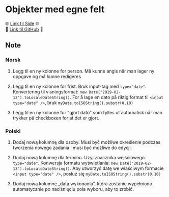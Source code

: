 # Objekter med egne felt

🌐 [Link til Side][1] 🌐  
📂 [Link til GitHub][2] 📂

## Note

### Norsk

1. Legg til en ny kolonne for person. Må kunne angis når man lager ny oppgave og må kunne redigeres

1. Legg til en ny kolonne for frist. Bruk input-tag med `type="date"`. Konvertering til visningsformat: `new Date("2019-02-13").toLocaleDateString()`. For å lage en dato på riktig format til `<input type="date" />`, bruk `myDate.toISOString().substr(0,10)`

1. Legg til en ny kolonne for "gjort dato" som fylles ut automatisk når man trykker på checkboxen for at det er gjort.

### Polski

1. Dodaj nową kolumnę dla osoby. Musi być możliwe określenie podczas tworzenia nowego zadania i musi być możliwe do edycji.

1. Dodaj nową kolumnę dla terminu. Użyj znacznika wejściowego `type="date"`. Konwersja formatu wyświetlania: `new Date("2019-02-13").toLocaleDateString()`. Aby utworzyć datę we właściwym formacie `<input type="date" />`, posłuż się `myDate.toISOString().substr(0,10)`

1. Dodaj nową kolumnę „data wykonania”, która zostanie wypełniona automatycznie po naciśnięciu pola wyboru, aby to zrobić.

[1]: https://krzysztofga.github.io/GetAcademy/Module-2/oppgaver/2.1-objekter-med-egne-felt
[2]: https://github.com/KrzysztofGA/GetAcademy/tree/master/Module-2/oppgaver/2.1-objekter-med-egne-felt
